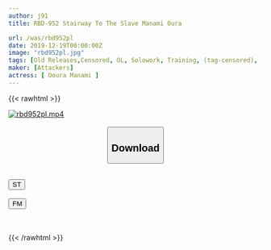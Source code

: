 ```yaml
---
author: j91
title: RBD-952 Stairway To The Slave Manami Oura

url: /was/rbd952pl
date: 2019-12-19T00:00:00Z
image: "rbd952pl.jpg"
tags: [Old Releases,Censored, OL, Solowork, Training, (tag-censored), (tag-censored),Drama	]
maker: [Attackers]
actress: [ Ooura Manami ]
---
```



{{< rawhtml >}}

<div class="video" data-videoid="PywZQAeyG2h0qok">
    <a href="javascript:;">
        <img src="/was/rbd952pl/rbd952pl.jpg" width="WIDTH" height="HEIGHT" alt="rbd952pl.mp4" loading="lazy">
    </a>
</div>

<script type="text/javascript" src="https://j91.asia/asset/on-demand-st.js"></script>

<br>
  <link rel="stylesheet" href="https://j91.asia/asset/bs5.css">
  
  <center>
  <button class="btn btn-primary" type="button" data-bs-toggle="collapse" data-bs-target=".multi-collapse" aria-expanded="false" aria-controls="multiCollapseExample1 multiCollapseExample2"><h2>Download</h2></button></center>
</p>
<div class="row">
  <div class="col">
    <div class="collapse multi-collapse" id="multiCollapseExample1">
      <div class="card card-body">
	      	      <br>
<div class="buttons">  
<a href="https://streamtape.to/v/PywZQAeyG2h0qok" target="_blank"><button class="btn-hover color-3"><i class="fa fa-download"></i> ST</button></a></div>
    </div>
  </div>
</div>
  <div class="col">
    <div class="collapse multi-collapse" id="multiCollapseExample2">
      <div class="card card-body">
	      <br>
<div class="buttons">
    <a href="https://filemoon.sx/d/e4obsnju58bc" target="_blank"><button class="btn-hover color-8"><i class="fa fa-download"></i> FM</button></a></div>
<br><br>
      </div>
    </div>
  </div>
</div>

{{< /rawhtml >}}